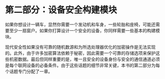 # 第二部分：**设备安全构建模块**

如果你想设计一辆车，显然你需要一个发动机和车身，一些轮胎和座椅，可能还需要至少一扇窗户。如果你打算设计一个安全的设备，你同样需要一些基本的构建模块。

现代安全性如果没有可靠的随机数源和为所选处理器优化的加密操作是无法实现的。此外，由于许多加密算法依赖于秘密，因此需要一个可靠的存储选项来保护这些机密数据。最后但同样重要的是，唯一且安全的设备身份与安全的通信通道必须是每个联网设备的必备条件。由于这些话题的细节非常关键，本书的第二部分为每个话题专门分配了一章。
